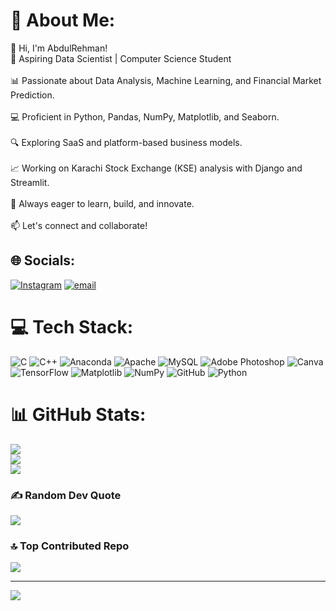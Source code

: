 # 💫 About Me:
👋 Hi, I'm AbdulRehman!<br>🚀 Aspiring Data Scientist | Computer Science Student<br><br>📊 Passionate about Data Analysis, Machine Learning, and Financial Market Prediction.<br><br>💻 Proficient in Python, Pandas, NumPy, Matplotlib, and Seaborn.<br><br>🔍 Exploring SaaS and platform-based business models.<br><br>📈 Working on Karachi Stock Exchange (KSE) analysis with Django and Streamlit.<br><br>🌱 Always eager to learn, build, and innovate.<br><br>📫 Let's connect and collaborate!


## 🌐 Socials:
[![Instagram](https://img.shields.io/badge/Instagram-%23E4405F.svg?logo=Instagram&logoColor=white)](https://instagram.com/heartless_lad_11) [![email](https://img.shields.io/badge/Email-D14836?logo=gmail&logoColor=white)](mailto:mrar08523@gmail.com) 

# 💻 Tech Stack:
![C](https://img.shields.io/badge/c-%2300599C.svg?style=for-the-badge&logo=c&logoColor=white) ![C++](https://img.shields.io/badge/c++-%2300599C.svg?style=for-the-badge&logo=c%2B%2B&logoColor=white) ![Anaconda](https://img.shields.io/badge/Anaconda-%2344A833.svg?style=for-the-badge&logo=anaconda&logoColor=white) ![Apache](https://img.shields.io/badge/apache-%23D42029.svg?style=for-the-badge&logo=apache&logoColor=white) ![MySQL](https://img.shields.io/badge/mysql-4479A1.svg?style=for-the-badge&logo=mysql&logoColor=white) ![Adobe Photoshop](https://img.shields.io/badge/adobe%20photoshop-%2331A8FF.svg?style=for-the-badge&logo=adobe%20photoshop&logoColor=white) ![Canva](https://img.shields.io/badge/Canva-%2300C4CC.svg?style=for-the-badge&logo=Canva&logoColor=white) ![TensorFlow](https://img.shields.io/badge/TensorFlow-%23FF6F00.svg?style=for-the-badge&logo=TensorFlow&logoColor=white) ![Matplotlib](https://img.shields.io/badge/Matplotlib-%23ffffff.svg?style=for-the-badge&logo=Matplotlib&logoColor=black) ![NumPy](https://img.shields.io/badge/numpy-%23013243.svg?style=for-the-badge&logo=numpy&logoColor=white) ![GitHub](https://img.shields.io/badge/github-%23121011.svg?style=for-the-badge&logo=github&logoColor=white) ![Python](https://img.shields.io/badge/python-3670A0?style=for-the-badge&logo=python&logoColor=ffdd54)
# 📊 GitHub Stats:
![](https://github-readme-stats.vercel.app/api?username=abdulrehman0852&theme=dark&hide_border=false&include_all_commits=true&count_private=true)<br/>
![](https://nirzak-streak-stats.vercel.app/?user=abdulrehman0852&theme=dark&hide_border=false)<br/>
![](https://github-readme-stats.vercel.app/api/top-langs/?username=abdulrehman0852&theme=dark&hide_border=false&include_all_commits=true&count_private=true&layout=compact)

### ✍️ Random Dev Quote
![](https://quotes-github-readme.vercel.app/api?type=horizontal&theme=radical)

### 🔝 Top Contributed Repo
![](https://github-contributor-stats.vercel.app/api?username=abdulrehman0852&limit=5&theme=dark&combine_all_yearly_contributions=true)

---
[![](https://visitcount.itsvg.in/api?id=abdulrehman0852&icon=0&color=0)](https://visitcount.itsvg.in)

<!-- Proudly created with GPRM ( https://gprm.itsvg.in ) -->

